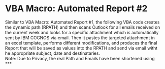 # VBA Macro: Automated Report #2
Similar to VBA Macro: Automated Report #1, the following VBA code creates the dynamic path (RPATH) and then scans Outlook for all emails received on the current week and looks for a specific attachment which is automatically sent by IBM COGNOS via email. Then it pastes the targeted attachment in an excel template, performs different modifications, and produces the final Report that will be saved as values into the RPATH and send via email witht he appropriate subject, date and destinataries. 
<br> Note: Due to Privacy, the real Path and Emails have been shortened using ***
